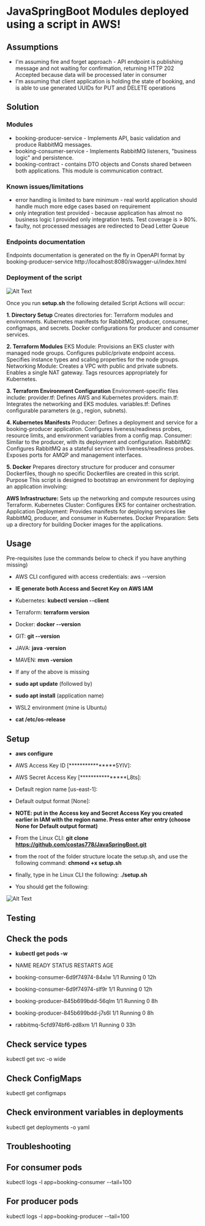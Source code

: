 

# JavaSpringBoot Modules deployed using a script in AWS!

## Assumptions
* I'm assuming fire and forget approach - API endpoint is publishing message and not waiting for confirmation, returning HTTP 202 Accepted because data will be processed later in consumer
* I'm assuming that client application is holding the state of booking, and is able to use generated UUIDs for PUT and DELETE operations

## Solution 

### Modules
* booking-producer-service - Implements API, basic validation and produce RabbitMQ messages.
* booking-consumer-service - Implements RabbitMQ listeners, "business logic" and persistence.
* booking-contract - contains DTO objects and Consts shared between both applications. This module is communication contract.

### Known issues/limitations
* error handling is limited to bare minimum - real world application should handle much more edge cases based on requirement
* only integration test provided - because application has almost no business logic I provided only integration tests. Test coverage is > 80%.
* faulty, not processed messages are redirected to Dead Letter Queue 

### Endpoints documentation
Endpoints documentation is generated on the fly in OpenAPI format by booking-producer-service
http://localhost:8080/swagger-ui/index.html


### Deployment of the script
![Alt Text](./jsb1.png)

Once you run **setup.sh** the following detailed Script Actions will occur:

**1. Directory Setup**
Creates directories for:
Terraform modules and environments.
Kubernetes manifests for RabbitMQ, producer, consumer, configmaps, and secrets.
Docker configurations for producer and consumer services.

**2. Terraform Modules**
EKS Module:
Provisions an EKS cluster with managed node groups.
Configures public/private endpoint access.
Specifies instance types and scaling properties for the node groups.
Networking Module:
Creates a VPC with public and private subnets.
Enables a single NAT gateway.
Tags resources appropriately for Kubernetes.

**3. Terraform Environment Configuration**
Environment-specific files include:
provider.tf: Defines AWS and Kubernetes providers.
main.tf: Integrates the networking and EKS modules.
variables.tf: Defines configurable parameters (e.g., region, subnets).

**4. Kubernetes Manifests**
Producer:
Defines a deployment and service for a booking-producer application.
Configures liveness/readiness probes, resource limits, and environment variables from a config map.
Consumer:
Similar to the producer, with its deployment and configuration.
RabbitMQ:
Configures RabbitMQ as a stateful service with liveness/readiness probes.
Exposes ports for AMQP and management interfaces.

**5. Docker**
Prepares directory structure for producer and consumer Dockerfiles, though no specific Dockerfiles are created in this script.
Purpose
This script is designed to bootstrap an environment for deploying an application involving:

**AWS Infrastructure:**
Sets up the networking and compute resources using Terraform.
Kubernetes Cluster:
Configures EKS for container orchestration.
Application Deployment:
Provides manifests for deploying services like RabbitMQ, producer, and consumer in Kubernetes.
Docker Preparation:
Sets up a directory for building Docker images for the applications.

## **Usage**
Pre-requisites (use the commands below to check if you have anything missing)
* AWS CLI configured with access credentials: aws --version
* **IE generate both Access and Secret Key on AWS IAM**
* Kubernetes: **kubectl version --client**
* Terraform: **terraform version**
* Docker: **docker --version**
* GIT: **git --version**
* JAVA: **java -version**
* MAVEN: **mvn -version**

* If any of the above is missing
* **sudo apt update** (followed by)
* **sudo apt install** (application name)

* WSL2 environment (mine is Ubuntu)
* **cat /etc/os-release** 

## **Setup**
* **aws configure** 
* AWS Access Key ID [****************5YIV]: 
* AWS Secret Access Key [****************L8ts]: 
* Default region name [us-east-1]: 
* Default output format [None]:
* **NOTE: put in the Access key and Secret Access Key you created earlier in IAM with the region name. Press enter after entry (choose None for Default output format)**

* From the Linux CLI: **git clone https://github.com/costas778/JavaSpringBoot.git**
* from the root of the folder structure locate the setup.sh, and use the following command: **chmond +x setup.sh**
* finally, type in he Linux CLI the following: **./setup.sh**

* You should get the following:


![Alt Text](./jsb2.png)

## **Testing**

## Check the pods
  
* **kubectl get pods -w**
  
* NAME                                READY   STATUS    RESTARTS   AGE
* booking-consumer-6d9f74974-84xlw    1/1     Running   0          12h
* booking-consumer-6d9f74974-slf9r    1/1     Running   0          12h
* booking-producer-845b699bdd-56qlm   1/1     Running   0          8h
* booking-producer-845b699bdd-j7s6l   1/1     Running   0          8h
* rabbitmq-5cfd974bf6-zd8xm           1/1     Running   0          33h

## Check service types
kubectl get svc -o wide

## Check ConfigMaps
kubectl get configmaps

## Check environment variables in deployments
kubectl get deployments -o yaml

## **Troubleshooting**

## For consumer pods
kubectl logs -l app=booking-consumer --tail=100

## For producer pods
kubectl logs -l app=booking-producer --tail=100








